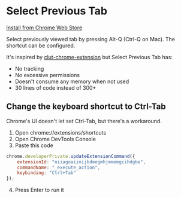 # Select Previous Tab

[Install from Chrome Web Store](https://chromewebstore.google.com/detail/select-previous-tab/niiagoaiinijbdmegmhjmmemgcihdgbe)

Select previously viewed tab by pressing Alt-Q (Ctrl-Q on Mac). The shortcut can be configured.

It's inspired by [clut-chrome-extension](https://github.com/harshayburadkar/clut-chrome-extension) but Select Previous Tab has:

- No tracking
- No excessive permissions
- Doesn't consume any memory when not used
- 30 lines of code instead of 300+


## Change the keyboard shortcut to Ctrl-Tab

Chrome's UI doesn't let set Ctrl-Tab, but there's a workaround.

1. Open chrome://extensions/shortcuts
2. Open Chrome DevTools Console
3. Paste this code
```javascript
chrome.developerPrivate.updateExtensionCommand({
    extensionId: "niiagoaiinijbdmegmhjmmemgcihdgbe",
    commandName: "_execute_action",
    keybinding: "Ctrl+Tab"
});
```
4. Press Enter to run it
